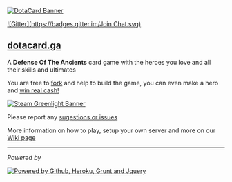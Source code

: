 [1]: http://dotacard.herokuapp.com

[2]: https://github.com/rafaelcastrocouto/dotacard/fork

[3]: https://github.com/rafaelcastrocouto/dotacard/archive/gh-pages.zip

[4]: https://github.com/rafaelcastrocouto/dotacard/issues

[5]: https://github.com/rafaelcastrocouto/dotacard/wiki/Dotacard-Wiki
 
[6]: https://gitter.im/rafaelcastrocouto/dotacard?utm_source=badge&utm_medium=badge&utm_campaign=pr-badge&utm_content=badge

[7]: https://github.com/rafaelcastrocouto/dotacard/issues/9

[8]: http://steamcommunity.com/sharedfiles/filedetails/?id=500624204

[9]: http://dotacard.ga


[![DotaCard Banner](http://rafaelcastrocouto.github.io/dotacard/client/img/banner.jpg)][1]

[![Gitter](https://badges.gitter.im/Join Chat.svg)][6]

[<h2>dotacard.ga</h2>][9]


A **Defense Of The Ancients** card game with the heroes you love and all their skills and ultimates

You are free to [fork][2] and help to build the game, you can even make a hero and [win real cash!][7]



[![Steam Greenlight Banner](http://rafaelcastrocouto.github.io/dotacard/client/img/greenlight-banner.png)][8]

Please report any [sugestions or issues][4]

More information on how to play, setup your own server and more on our [Wiki page][5]


---


_Powered by_

[![Powered by Github, Heroku, Grunt and Jquery](http://rafaelcastrocouto.github.io/dotacard/client/img/poweredby-banner.jpg)][1]

